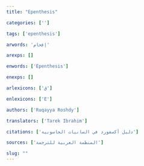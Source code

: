 ```yaml
---
title: "Epenthesis"

categories: ['']

tags: ['epenthesis']

arwords: 'إقحام'

arexps: []

enwords: ['Epenthesis']

enexps: []

arlexicons: ['ق']

enlexicons: ['E']

authors: ['Ruqayya Roshdy']

translators: ['Tarek Ibrahim']

citations: ['دليل أكسفورد في السانيات الحاسوبية']

sources: ['المنظمة العربية للترجمة']

slug: ""
---
```

